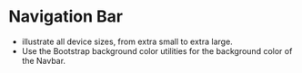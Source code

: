 # Navigation Bar
- illustrate all device sizes, from extra small to extra large. 
- Use the Bootstrap background color utilities for the background color of the Navbar.